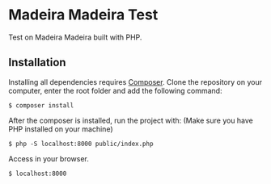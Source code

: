 # Madeira Madeira Test

Test on Madeira Madeira built with PHP.

## Installation

Installing all dependencies requires [Composer](https://getcomposer.org/).
Clone the repository on your computer, enter the root folder and add the following command:

```
$ composer install
```

After the composer is installed, run the project with:
(Make sure you have PHP installed on your machine)

```
$ php -S localhost:8000 public/index.php
```

Access in your browser.

```
$ localhost:8000
```
